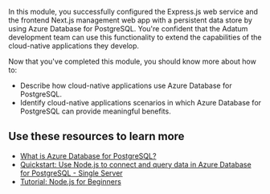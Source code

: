 In this module, you successfully configured the Express.js web service and the frontend Next.js management web app with a persistent data store by using Azure Database for PostgreSQL. You're confident that the Adatum development team can use this functionality to extend the capabilities of the cloud-native applications they develop.

Now that you've completed this module, you should know more about how to:

* Describe how cloud-native applications use Azure Database for PostgreSQL.
* Identify cloud-native applications scenarios in which Azure Database for PostgreSQL can provide meaningful benefits.

## Use these resources to learn more

* [What is Azure Database for PostgreSQL?](/azure/postgresql/overview?azure-portal=true)
* [Quickstart: Use Node.js to connect and query data in Azure Database for PostgreSQL - Single Server](/azure/postgresql/connect-nodejs?azure-portal=true)
* [Tutorial: Node.js for Beginners](/windows/dev-environment/javascript/nodejs-beginners-tutorial?azure-portal=true)
